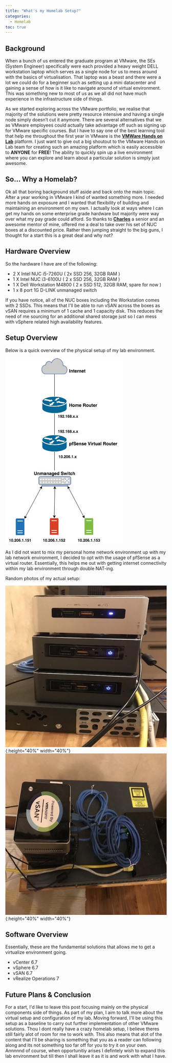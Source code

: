 ```yaml
---
title: "What's my Homelab Setup?"
categories: 
  - Homelab
toc: true
---
```


## Background
When a bunch of us entered the graduate program at VMware, the SEs (System Engineer) specifically were each provided a heavy weight DELL workstation laptop which serves as a single node for us to mess around with the basics of virtualisation. That laptop was a beast and there were a lot we could do for a beginner such as setting up a mini datacenter and gaining a sense of how is it like to navigate around of virtual environment. This was something new to most of us as we all did not have much experience in the infrastructure side of things.

As we started exploring across the VMware portfolio, we realise that majority of the solutions were pretty resource intensive and having a single node simply doesn’t cut it anymore. There are several alternatives that we as VMware employees could actually take advantage off such as signing up for VMware specific courses. But I have to say one of the best learning tool that help me throughout the first year in VMware is the  **[VMWare Hands on Lab](https://labs.hol.vmware.com)** platform. I just want to give out a big shoutout to the VMware Hands on Lab team for creating such an amazing platform which is easily accessible to **ANYONE** for **FREE**! The ability to quickly spin up a live environment where you can explore and learn about a particular solution is simply just awesome.

## So… Why a Homelab?
Ok all that boring background stuff aside and back onto the main topic. After a year working in VMware I kind of wanted something more. I needed more hands on exposure and I wanted that flexibility of building and maintaining an environment on my own. I actually look at ways where I can get my hands on some enterprise grade hardware but majority were way over what my pay grade could afford. So thanks to **[Charles](https://www.thinkcharles.net/ )** a senior and an awesome mentor of mine, offered me a deal to take over his set of NUC boxes at a discounted price. Rather then jumping straight to the big guns, I thought for a start this is a great deal and why not?

## Hardware Overview
So the hardware I have are of the following:
* 2 X Intel NUC i5-7260U ( 2x SSD 256, 32GB RAM )
* 1 X Intel NUC i3-6100U ( 2 x SSD 256, 32GB RAM )
* 1 X Dell Workstation M4800 ( 2 x SSD 512, 32GB RAM, spare for now )
* 1 x 8 port 1G D-LINK unmanaged switch

If you have notice, all of the NUC boxes including the Workstation comes with 2 SSDs. This means that I'll be able to run vSAN across the boxes as vSAN requires a minimum of 1 cache and 1 capacity disk. This reduces the need of me sourcing for an additional shared storage just so I can mess with vSphere related high availability features.

## Setup Overview
Below is a quick overview of the physical setup of my lab environment.

![Homelab Overview](/assets/images/homelab/Homelab.jpg "Homelab Overview")

As I did not want to mix my personal home network environment up with my lab network environment, I decided to opt with the usage of pfSense as a virtual router. Essentially, this helps me out with getting internet connectivity within my lab environment through double NAT-ing.

Random photos of my actual setup:

![Homelab Physical 1](/assets/images/homelab/PhysicalSetup1.JPG "Homelab Physical 1"){:height="40%" width="40%"}
![Homelab Physical 2](/assets/images/homelab/PhysicalSetup2.JPG "Homelab Physical 2"){:height="40%" width="40%"}

## Software Overview
Essentially, these are the fundamental solutions that allows me to get a virtualize environment going.
* vCenter 6.7
* vSphere 6.7
* vSAN 6.7
* vRealize Operations 7

## Future Plans & Conclusion
For a start, I'd like to leave this post focusing mainly on the physical components side of things. As part of my plan, I aim to talk more about the virtual setup and configuration of my lab. Moving forward, I'll be using this setup as a baseline to carry out further implementation of other VMware solutions. Thou I dont really have a crazy homelab setup, I believe theres still fairly alot of room for me to work with. This also means that alot of the content that I'll be sharing is something that you as a reader can following along and its not something too far off for you to try it on your own. Annnnnd of course, when opportunitiy arises I defintely wish to expand this lab environment but till then I shall leave it as it is and work with what I have.